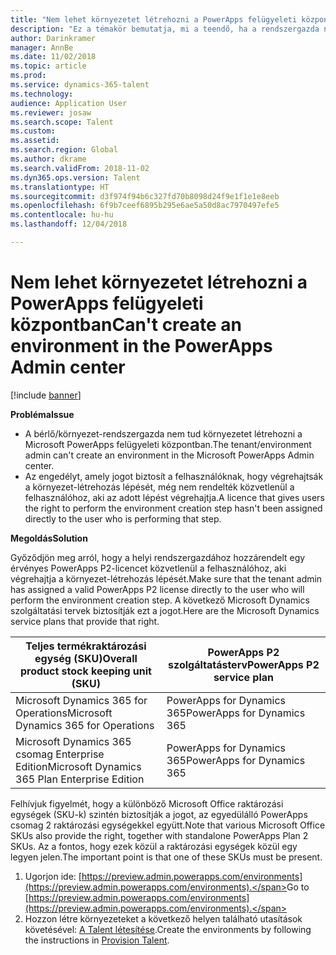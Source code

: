 ```yaml
---
title: "Nem lehet környezetet létrehozni a PowerApps felügyeleti központban"
description: "Ez a témakör bemutatja, mi a teendő, ha a rendszergazda nem tud környezetet létrehozni a Microsoft PowerApps felügyeleti központban."
author: Darinkramer
manager: AnnBe
ms.date: 11/02/2018
ms.topic: article
ms.prod: 
ms.service: dynamics-365-talent
ms.technology: 
audience: Application User
ms.reviewer: josaw
ms.search.scope: Talent
ms.custom: 
ms.assetid: 
ms.search.region: Global
ms.author: dkrame
ms.search.validFrom: 2018-11-02
ms.dyn365.ops.version: Talent
ms.translationtype: HT
ms.sourcegitcommit: d3f974f94b6c327fd70b8098d24f9e1f1e1e8eeb
ms.openlocfilehash: 6f9b7ceef6895b295e6ae5a50d8ac7970497efe5
ms.contentlocale: hu-hu
ms.lasthandoff: 12/04/2018

---
```


# <a name="cant-create-an-environment-in-the-powerapps-admin-center"></a><span data-ttu-id="2edc2-103">Nem lehet környezetet létrehozni a PowerApps felügyeleti központban</span><span class="sxs-lookup"><span data-stu-id="2edc2-103">Can't create an environment in the PowerApps Admin center</span></span>

[!include [banner](includes/banner.md)]

<span data-ttu-id="2edc2-104">**Probléma**</span><span class="sxs-lookup"><span data-stu-id="2edc2-104">**Issue**</span></span>

- <span data-ttu-id="2edc2-105">A bérlő/környezet-rendszergazda nem tud környezetet létrehozni a Microsoft PowerApps felügyeleti központban.</span><span class="sxs-lookup"><span data-stu-id="2edc2-105">The tenant/environment admin can't create an environment in the Microsoft PowerApps Admin center.</span></span>
- <span data-ttu-id="2edc2-106">Az engedélyt, amely jogot biztosít a felhasználóknak, hogy végrehajtsák a környezet-létrehozás lépését, még nem rendelték közvetlenül a felhasználóhoz, aki az adott lépést végrehajtja.</span><span class="sxs-lookup"><span data-stu-id="2edc2-106">A licence that gives users the right to perform the environment creation step hasn't been assigned directly to the user who is performing that step.</span></span>

<span data-ttu-id="2edc2-107">**Megoldás**</span><span class="sxs-lookup"><span data-stu-id="2edc2-107">**Solution**</span></span>

<span data-ttu-id="2edc2-108">Győződjön meg arról, hogy a helyi rendszergazdához hozzárendelt egy érvényes PowerApps P2-licencet közvetlenül a felhasználóhoz, aki végrehajtja a környezet-létrehozás lépését.</span><span class="sxs-lookup"><span data-stu-id="2edc2-108">Make sure that the tenant admin has assigned a valid PowerApps P2 license directly to the user who will perform the environment creation step.</span></span> <span data-ttu-id="2edc2-109">A következő Microsoft Dynamics szolgáltatási tervek biztosítják ezt a jogot.</span><span class="sxs-lookup"><span data-stu-id="2edc2-109">Here are the Microsoft Dynamics service plans that provide that right.</span></span>

| <span data-ttu-id="2edc2-110">Teljes termékraktározási egység (SKU)</span><span class="sxs-lookup"><span data-stu-id="2edc2-110">Overall product stock keeping unit (SKU)</span></span>       | <span data-ttu-id="2edc2-111">PowerApps P2 szolgáltatásterv</span><span class="sxs-lookup"><span data-stu-id="2edc2-111">PowerApps P2 service plan</span></span>  |
|------------------------------------------------|----------------------------|
| <span data-ttu-id="2edc2-112">Microsoft Dynamics 365 for Operations</span><span class="sxs-lookup"><span data-stu-id="2edc2-112">Microsoft Dynamics 365 for Operations</span></span>          | <span data-ttu-id="2edc2-113">PowerApps for Dynamics 365</span><span class="sxs-lookup"><span data-stu-id="2edc2-113">PowerApps for Dynamics 365</span></span> |
| <span data-ttu-id="2edc2-114">Microsoft Dynamics 365 csomag Enterprise Edition</span><span class="sxs-lookup"><span data-stu-id="2edc2-114">Microsoft Dynamics 365 Plan Enterprise Edition</span></span> | <span data-ttu-id="2edc2-115">PowerApps for Dynamics 365</span><span class="sxs-lookup"><span data-stu-id="2edc2-115">PowerApps for Dynamics 365</span></span> |

<span data-ttu-id="2edc2-116">Felhívjuk figyelmét, hogy a különböző Microsoft Office raktározási egységek (SKU-k) szintén biztosítják a jogot, az egyedülálló PowerApps csomag 2 raktározási egységekkel együtt.</span><span class="sxs-lookup"><span data-stu-id="2edc2-116">Note that various Microsoft Office SKUs also provide the right, together with standalone PowerApps Plan 2 SKUs.</span></span> <span data-ttu-id="2edc2-117">Az a fontos, hogy ezek közül a raktározási egységek közül egy legyen jelen.</span><span class="sxs-lookup"><span data-stu-id="2edc2-117">The important point is that one of these SKUs must be present.</span></span>

1. <span data-ttu-id="2edc2-118">Ugorjon ide: [https://preview.admin.powerapps.com/environments](https://preview.admin.powerapps.com/environments).</span><span class="sxs-lookup"><span data-stu-id="2edc2-118">Go to [https://preview.admin.powerapps.com/environments](https://preview.admin.powerapps.com/environments).</span></span>
2. <span data-ttu-id="2edc2-119">Hozzon létre környezeteket a következő helyen található utasítások követésével: [A Talent létesítése](https://docs.microsoft.com/en-us/dynamics365/unified-operations/talent/provisioning-talent).</span><span class="sxs-lookup"><span data-stu-id="2edc2-119">Create the environments by following the instructions in [Provision Talent](https://docs.microsoft.com/en-us/dynamics365/unified-operations/talent/provisioning-talent).</span></span>

